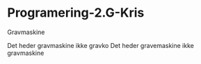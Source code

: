 # Programering-2.G-Kris
Gravmaskine

Det heder gravmaskine ikke gravko
Det heder gravemaskine ikke gravmaskine
